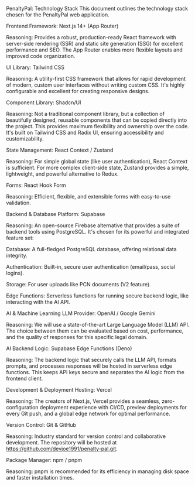 PenaltyPal: Technology Stack
This document outlines the technology stack chosen for the PenaltyPal web application.

Frontend
Framework: Next.js 14+ (App Router)

Reasoning: Provides a robust, production-ready React framework with server-side rendering (SSR) and static site generation (SSG) for excellent performance and SEO. The App Router enables more flexible layouts and improved code organization.

UI Library: Tailwind CSS

Reasoning: A utility-first CSS framework that allows for rapid development of modern, custom user interfaces without writing custom CSS. It's highly configurable and excellent for creating responsive designs.

Component Library: Shadcn/UI

Reasoning: Not a traditional component library, but a collection of beautifully designed, reusable components that can be copied directly into the project. This provides maximum flexibility and ownership over the code. It's built on Tailwind CSS and Radix UI, ensuring accessibility and customizability.

State Management: React Context / Zustand

Reasoning: For simple global state (like user authentication), React Context is sufficient. For more complex client-side state, Zustand provides a simple, lightweight, and powerful alternative to Redux.

Forms: React Hook Form

Reasoning: Efficient, flexible, and extensible forms with easy-to-use validation.

Backend & Database
Platform: Supabase

Reasoning: An open-source Firebase alternative that provides a suite of backend tools using PostgreSQL. It's chosen for its powerful and integrated feature set:

Database: A full-fledged PostgreSQL database, offering relational data integrity.

Authentication: Built-in, secure user authentication (email/pass, social logins).

Storage: For user uploads like PCN documents (V2 feature).

Edge Functions: Serverless functions for running secure backend logic, like interacting with the AI API.

AI & Machine Learning
LLM Provider: OpenAI / Google Gemini

Reasoning: We will use a state-of-the-art Large Language Model (LLM) API. The choice between them can be evaluated based on cost, performance, and the quality of responses for this specific legal domain.

AI Backend Logic: Supabase Edge Functions (Deno)

Reasoning: The backend logic that securely calls the LLM API, formats prompts, and processes responses will be hosted in serverless edge functions. This keeps API keys secure and separates the AI logic from the frontend client.

Development & Deployment
Hosting: Vercel

Reasoning: The creators of Next.js, Vercel provides a seamless, zero-configuration deployment experience with CI/CD, preview deployments for every Git push, and a global edge network for optimal performance.

Version Control: Git & GitHub

Reasoning: Industry standard for version control and collaborative development. The repository will be hosted at https://github.com/devjoe1991/penalty-pal.git.

Package Manager: npm / pnpm

Reasoning: pnpm is recommended for its efficiency in managing disk space and faster installation times.